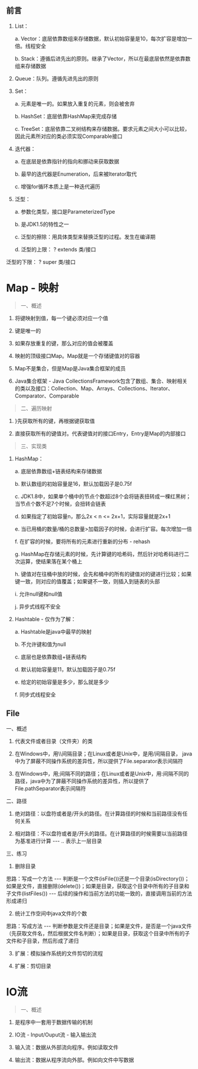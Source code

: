 ## 前言

1.  List：

    a.  Vector：底层依靠数组来存储数据，默认初始容量是10，每次扩容是增加一倍。线程安全

    b.  Stack：遵循后进先出的原则。继承了Vector，所以在最底层依然是依靠数组来存储数据

2.  Queue：队列。遵循先进先出的原则

3.  Set：

    a.  元素是唯一的。如果放入重复的元素，则会被舍弃

    b.  HashSet：底层依靠HashMap来完成存储

    c.  TreeSet：底层依靠二叉树结构来存储数据。要求元素之间大小可以比较，因此元素所对应的类必须实现Comparable接口

4.  迭代器：

    a.  在底层是依靠指针的指向和挪动来获取数据

    b.  最早的迭代器是Enumeration，后来被Iterator取代

    c.  增强for循环本质上是一种迭代遍历

5.  泛型：

    a.  参数化类型，接口是ParameterizedType

    b.  是JDK1.5的特性之一

    c.  泛型的擦除：用具体类型来替换泛型的过程。发生在编译期

    d.  泛型的上限： ? extends 类/接口

泛型的下限： ? super 类/接口

# Map - 映射

> 一、概述

1.  将键映射到值，每一个键必须对应一个值

2.  键是唯一的

3.  如果存放重复的键，那么对应的值会被覆盖

4.  映射的顶级接口Map。Map就是一个存储键值对的容器

5.  Map不是集合，但是Map是Java集合框架的成员

6.  Java集合框架 - Java CollectionsFramework包含了数组、集合、映射相关的类以及接口：Collection、Map、Arrays、Collections、Iterator、Comparator、Comparable

> 二、遍历映射

1.  }先获取所有的键，再根据键获取值

2.  直接获取所有的键值对。代表键值对的接口Entry，Entry是Map的内部接口

> 三、实现类

1.  HashMap：

    a.  底层依靠数组+链表结构来存储数据

    b.  默认数组的初始容量是16，默认加载因子是0.75f

    c.  JDK1.8中，如果单个桶中的节点个数超过8个会将链表扭转成一棵红黑树；当节点个数不足7个时候，会扭转会链表

    d.  如果指定了初始容量n，那么2x \< n \<= 2x+1，实际容量就是2x+1

    e.  当已用桶的数量/桶的总数量\>加载因子的时候，会进行扩容。每次增加一倍

    f.  在扩容的时候，要将所有的元素进行重新的分布 - rehash

    g.  HashMap在存储元素的时候，先计算键的哈希码，然后针对哈希码进行二次运算，使结果落在某个桶上

    h.  键值对在往桶中放的时候，会先和桶中的所有的键值对的键进行比较；如果键一致，则对应的值覆盖；如果键不一致，则插入到链表的头部

    i.  允许null键和null值

    j.  异步式线程不安全

2.  Hashtable - 仅作为了解：

    a.  Hashtable是java中最早的映射

    b.  不允许键和值为null

    c.  底层也是依靠数组+链表结构

    d.  默认初始容量是11，默认加载因子是0.75f

    e.  给定的初始容量是多少，那么就是多少

    f.  同步式线程安全


## File

一、概述

1.  代表文件或者目录（文件夹）的类

2.  在Windows中，用\\\\间隔目录；在Linux或者是Unix中，是用/间隔目录，
    java中为了屏蔽不同操作系统的差异性，所以提供了File.separator表示间隔符

3.  在Windows中，用;间隔不同的路径；在Linux或者是Unix中，用:间隔不同的路径，java中为了屏蔽不同操作系统的差异性，所以提供了File.pathSeparator表示间隔符

二、路径

1.  绝对路径：以盘符或者是/开头的路径。在计算路径的时候和当前路径没有任何关系

2.  相对路径：不以盘符或者是/开头的路径。在计算路径的时候需要以当前路径为基准进行计算
    \-\-- .. 表示上一层目录

三、练习

1.  删除目录

思路：写成一个方法 \-\--
判断是一个文件(isFile())还是一个目录(isDirectory())；如果是文件，直接删除(delete())；如果是目录，获取这个目录中所有的子目录和子文件(listFiles())
\-\-- 后续的操作和当前方法的功能一致的，直接调用当前的方法形成递归

2.  统计工作空间中java文件的个数

思路：写成方法 \-\--
判断参数是文件还是目录；如果是文件，是否是一个java文件（先获取文件名，然后根据文件名判断）；如果是目录，获取这个目录中所有的子文件和子目录，然后形成了递归

3.  扩展：模拟操作系统的文件剪切的流程

4.  扩展：剪切目录

# IO流

> 一、概述

1.  是程序中一套用于数据传输的机制

2.  IO流 - Input/Ouput流 - 输入输出流

3.  输入流：数据从外部流向程序。例如读取文件

4.  输出流：数据从程序流向外部。例如向文件中写数据
